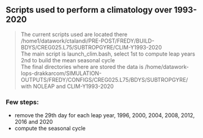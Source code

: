 ## Scripts used to perform a climatology over 1993-2020 <br>
>
> The current scripts used are located there /home1/datawork/ctalandi/PRE-POST/FREDY/BUILD-BDYS/CREG025.L75/SUBTROPGYRE/CLIM-Y1993-2020 <br>
> The main script is launch_clim.bash, select 1st to compute leap years 2nd to build the mean seasonal cycle <br>
> The final directories where are stored the data is /home/datawork-lops-drakkarcom/SIMULATION-OUTPUTS/FREDY/CONFIGS/CREG025.L75/BDYS/SUBTROPGYRE/ with NOLEAP and CLIM-Y1993-2020  <br> 

### Few steps:
- remove the 29th day for each leap year, 1996, 2000, 2004, 2008, 2012, 2016 and 2020
- compute the seasonal cycle 
